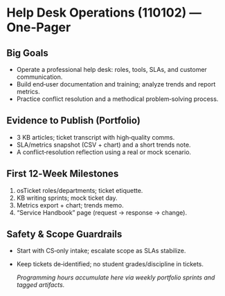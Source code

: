 # Help Desk Operations (110102) — One‑Pager

## Big Goals

- Operate a professional help desk: roles, tools, SLAs, and customer communication.
- Build end‑user documentation and training; analyze trends and report metrics.
- Practice conflict resolution and a methodical problem‑solving process.


## Evidence to Publish (Portfolio)

- 3 KB articles; ticket transcript with high‑quality comms.
- SLA/metrics snapshot (CSV + chart) and a short trends note.
- A conflict‑resolution reflection using a real or mock scenario.


## First 12‑Week Milestones

1) osTicket roles/departments; ticket etiquette.  
2) KB writing sprints; mock ticket day.  
3) Metrics export + chart; trends memo.  
4) “Service Handbook” page (request → response → change).


## Safety & Scope Guardrails

- Start with CS‑only intake; escalate scope as SLAs stabilize.
- Keep tickets de‑identified; no student grades/discipline in tickets.


    _Programming hours accumulate here via weekly portfolio sprints and tagged artifacts._
